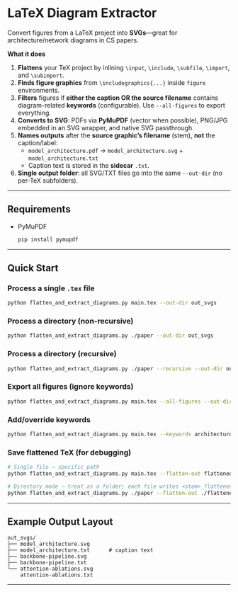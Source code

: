 # LaTeX Diagram Extractor

Convert figures from a LaTeX project into **SVGs**—great for architecture/network diagrams in CS papers.

**What it does**  
1) **Flattens** your TeX project by inlining `\input`, `\include`, `\subfile`, `\import`, and `\subimport`.  
2) **Finds figure graphics** from `\includegraphics{...}` inside `figure` environments.  
3) **Filters** figures if **either the caption OR the source filename** contains diagram-related **keywords** (configurable). Use `--all-figures` to export everything.  
4) **Converts to SVG**: PDFs via **PyMuPDF** (vector when possible), PNG/JPG embedded in an SVG wrapper, and native SVG passthrough.  
5) **Names outputs** after the **source graphic’s filename** (stem), **not** the caption/label:  
   - `model_architecture.pdf` → `model_architecture.svg` + `model_architecture.txt`  
   - Caption text is stored in the **sidecar** `.txt`.  
6) **Single output folder**: all SVG/TXT files go into the same `--out-dir` (no per-TeX subfolders).

---

## Requirements

- PyMuPDF
  ```bash
  pip install pymupdf
  ```

---

## Quick Start

### Process a single `.tex` file
```bash
python flatten_and_extract_diagrams.py main.tex --out-dir out_svgs
```

### Process a directory (non-recursive)
```bash
python flatten_and_extract_diagrams.py ./paper --out-dir out_svgs
```

### Process a directory (recursive)
```bash
python flatten_and_extract_diagrams.py ./paper --recursive --out-dir out_svgs
```

### Export **all** figures (ignore keywords)
```bash
python flatten_and_extract_diagrams.py main.tex --all-figures --out-dir out_svgs
```

### Add/override keywords
```bash
python flatten_and_extract_diagrams.py main.tex --keywords architecture transformer pipeline "block diagram"
```

### Save flattened TeX (for debugging)
```bash
# Single file → specific path
python flatten_and_extract_diagrams.py main.tex --flatten-out flattened.tex

# Directory mode → treat as a folder; each file writes <stem>_flattened.tex inside
python flatten_and_extract_diagrams.py ./paper --flatten-out ./flattened
```

---


## Example Output Layout

```
out_svgs/
├── model_architecture.svg
├── model_architecture.txt      # caption text
├── backbone-pipeline.svg
├── backbone-pipeline.txt
└── attention-ablations.svg
    attention-ablations.txt
```

---
